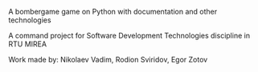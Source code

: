 A bombergame game on Python with documentation and other technologies

A command project for Software Development Technologies discipline in RTU MIREA

Work made by: Nikolaev Vadim, Rodion Sviridov, Egor Zotov
